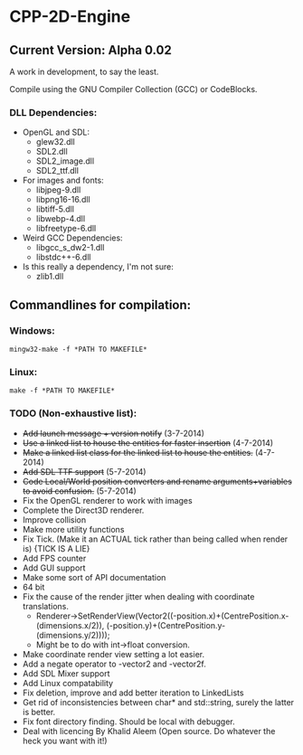 # CPP-2D-Engine
## Current Version: Alpha 0.02
A work in development, to say the least.

Compile using the GNU Compiler Collection (GCC) or CodeBlocks.

### DLL Dependencies:
- OpenGL and SDL:
  - glew32.dll
  - SDL2.dll
  - SDL2_image.dll
  - SDL2_ttf.dll
- For images and fonts:
  - libjpeg-9.dll
  - libpng16-16.dll
  - libtiff-5.dll
  - libwebp-4.dll
  - libfreetype-6.dll
- Weird GCC Dependencies:
  - libgcc_s_dw2-1.dll
  - libstdc++-6.dll
- Is this really a dependency, I'm not sure:
  - zlib1.dll
  
## Commandlines for compilation:
### Windows:
	mingw32-make -f *PATH TO MAKEFILE*
### Linux:
	make -f *PATH TO MAKEFILE*
	
### TODO (Non-exhaustive list):
- ~~Add launch message + version notify~~ (3-7-2014)
- ~~Use a linked list to house the entities for faster insertion~~ (4-7-2014)
- ~~Make a linked list class for the linked list to house the entities.~~ (4-7-2014)
- ~~Add SDL TTF support~~ (5-7-2014)
- ~~Code Local/World position converters and rename arguments+variables to avoid confusion.~~ (5-7-2014)
- Fix the OpenGL renderer to work with images
- Complete the Direct3D renderer.
- Improve collision
- Make more utility functions
- Fix Tick. (Make it an ACTUAL tick rather than being called when render is) {TICK IS A LIE}
- Add FPS counter
- Add GUI support
- Make some sort of API documentation
- 64 bit
- Fix the cause of the render jitter when dealing with coordinate translations.
  - Renderer->SetRenderView(Vector2((-position.x)+(CentrePosition.x-(dimensions.x/2)), (-position.y)+(CentrePosition.y-(dimensions.y/2))));
  - Might be to do with int->float conversion.
- Make coordinate render view setting a lot easier.
- Add a negate operator to -vector2 and -vector2f.
- Add SDL Mixer support
- Add Linux compatability
- Fix deletion, improve and add better iteration to LinkedLists
- Get rid of inconsistencies between char* and std::string, surely the latter is better.
- Fix font directory finding. Should be local with debugger.
- Deal with licencing
By Khalid Aleem
(Open source. Do whatever the heck you want with it!)
